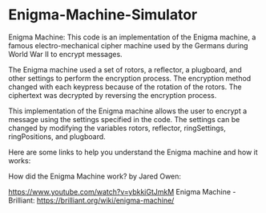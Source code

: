 # Enigma-Machine-Simulator
Enigma Machine:
This code is an implementation of the Enigma machine, a famous electro-mechanical cipher machine used by the Germans during World War II to encrypt messages.

The Enigma machine used a set of rotors, a reflector, a plugboard, and other settings to perform the encryption process. The encryption method changed with each keypress because of the rotation of the rotors. The ciphertext was decrypted by reversing the encryption process.

This implementation of the Enigma machine allows the user to encrypt a message using the settings specified in the code. The settings can be changed by modifying the variables rotors, reflector, ringSettings, ringPositions, and plugboard.

Here are some links to help you understand the Enigma machine and how it works:

How did the Enigma Machine work? by Jared Owen:

https://www.youtube.com/watch?v=ybkkiGtJmkM
Enigma Machine - Brilliant:
https://brilliant.org/wiki/enigma-machine/
